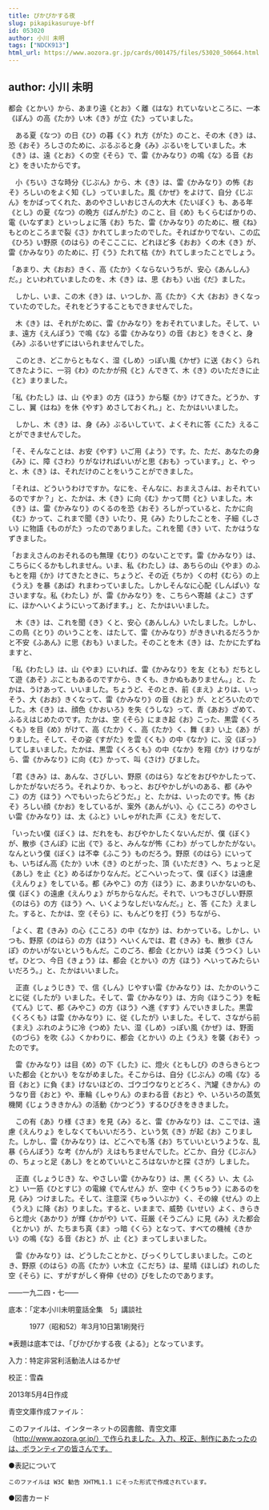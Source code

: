```yaml
---
title: ぴかぴかする夜
slug: pikapikasuruye-bff
id: 053020
author: 小川 未明
tags: ["NDCK913"]
html_url: https://www.aozora.gr.jp/cards/001475/files/53020_50664.html
---
```


## author: 小川 未明

都会《とかい》から、あまり遠《とお》く離《はな》れていないところに、一本《ぽん》の高《たか》い木《き》が立《た》っていました。

　ある夏《なつ》の日《ひ》の暮《く》れ方《がた》のこと、その木《き》は、恐《おそ》ろしさのために、ぶるぶると身《み》ぶるいをしていました。木《き》は、遠《とお》くの空《そら》で、雷《かみなり》の鳴《な》る音《おと》をきいたからです。

　小《ちい》さな時分《じぶん》から、木《き》は、雷《かみなり》の怖《おそ》ろしいのをよく知《し》っていました。風《かぜ》をよけて、自分《じぶん》をかばってくれた、あのやさしいおじさんの大木《たいぼく》も、ある年《とし》の夏《なつ》の晩方《ばんがた》のこと、目《め》もくらむばかりの、電《いなずま》といっしょに落《お》ちた、雷《かみなり》のために、根《ね》もとのところまで裂《さ》かれてしまったのでした。そればかりでない、この広《ひろ》い野原《のはら》のそこここに、どれほど多《おお》くの木《き》が、雷《かみなり》のために、打《う》たれて枯《か》れてしまったことでしょう。

「あまり、大《おお》きく、高《たか》くならないうちが、安心《あんしん》だ。」といわれていましたのを、木《き》は、思《おも》い出《だ》ました。

　しかし、いま、この木《き》は、いつしか、高《たか》く大《おお》きくなっていたのでした。それをどうすることもできませんでした。

　木《き》は、それがために、雷《かみなり》をおそれていました。そして、いま、遠方《えんぽう》で鳴《な》る雷《かみなり》の音《おと》をきくと、身《み》ぶるいせずにはいられませんでした。

　このとき、どこからともなく、湿《しめ》っぽい風《かぜ》に送《おく》られてきたように、一羽《わ》のたかが飛《と》んできて、木《き》のいただきに止《と》まりました。

「私《わたし》は、山《やま》の方《ほう》から駆《か》けてきた。どうか、すこし、翼《はね》を休《やす》めさしておくれ。」と、たかはいいました。

　しかし、木《き》は、身《み》ぶるいしていて、よくそれに答《こた》えることができませんでした。

「そ、そんなことは、お安《やす》いご用《よう》です。た、ただ、あなたの身《み》に、障《さわ》りがなければいいがと思《おも》っています。」と、やっと、木《き》は、それだけのことをいうことができました。

「それは、どういうわけですか。なにを、そんなに、おまえさんは、おそれているのですか？」と、たかは、木《き》に向《む》かって問《と》いました。木《き》は、雷《かみなり》のくるのを恐《おそ》ろしがっていると、たかに向《む》かって、これまで聞《き》いたり、見《み》たりしたことを、子細《しさい》に物語《ものがた》ったのでありました。これを聞《き》いて、たかはうなずきました。

「おまえさんのおそれるのも無理《むり》のないことです。雷《かみなり》は、こちらにくるかもしれません。いま、私《わたし》は、あちらの山《やま》のふもとを翔《か》けてきたときに、ちょうど、その近《ちか》くの村《むら》の上《うえ》を暴《あば》れまわっていました。しかしそんなに心配《しんぱい》なさいますな。私《わたし》が、雷《かみなり》を、こちらへ寄越《よこ》さずに、ほかへいくようにいってあげます。」と、たかはいいました。

　木《き》は、これを聞《き》くと、安心《あんしん》いたしました。しかし、この鳥《とり》のいうことを、はたして、雷《かみなり》がききいれるだろうかと不安《ふあん》に思《おも》いました。そのことを木《き》は、たかにたずねますと、

「私《わたし》は、山《やま》にいれば、雷《かみなり》を友《とも》だちとして遊《あそ》ぶこともあるのですから、きくも、きかぬもありません。」と、たかは、うけあって、いいました。ちょうど、そのとき、前《まえ》よりは、いっそう、大《おお》きくなって、雷《かみなり》の音《おと》が、とどろいたのでした。木《き》は、顔色《かおいろ》を失《うしな》って、青《あお》ざめて、ふるえはじめたのです。たかは、空《そら》にまき起《お》こった、黒雲《くろくも》を目《め》がけて、高《たか》く、高《たか》く、舞《ま》い上《あ》がりました。そして、その姿《すがた》を雲《くも》の中《なか》に、没《ぼっ》してしまいました。たかは、黒雲《くろくも》の中《なか》を翔《か》けりながら、雷《かみなり》に向《む》かって、叫《さけ》びました。

「君《きみ》は、あんな、さびしい、野原《のはら》などをおびやかしたって、しかたがないだろう。それよりか、もっと、おびやかしがいのある、都《みやこ》の方《ほう》へでもいったらどうだ。」と、たかは、いったのです。怖《おそ》ろしい顔《かお》をしているが、案外《あんがい》、心《こころ》のやさしい雷《かみなり》は、太《ふと》いしゃがれた声《こえ》をだして、

「いったい僕《ぼく》は、だれをも、おびやかしたくないんだが、僕《ぼく》が、散歩《さんぽ》に出《で》ると、みんなが怖《こわ》がってしかたがない。なんという僕《ぼく》は不幸《ふこう》ものだろう。野原《のはら》にいっても、いちばん高《たか》い木《き》のとがった、頂《いただき》へ、ちょっと足《あし》を止《と》めるばかりなんだ。どこへいったって、僕《ぼく》は遠慮《えんりょ》をしている。都《みやこ》の方《ほう》に、あまりいかないのも、僕《ぼく》の遠慮《えんりょ》がちからなんだ。それで、いつもさびしい野原《のはら》の方《ほう》へ、いくようなしだいなんだ。」と、答《こた》えました。すると、たかは、空《そら》に、もんどりを打《う》ちながら、

「よく、君《きみ》の心《こころ》の中《なか》は、わかっている。しかし、いつも、野原《のはら》の方《ほう》へいくんでは、君《きみ》も、散歩《さんぽ》のかいがないというもんだ。このごろ、都会《とかい》は美《うつく》しいぜ。ひとつ、今日《きょう》は、都会《とかい》の方《ほう》へいってみたらいいだろう。」と、たかはいいました。

　正直《しょうじき》で、信《しん》じやすい雷《かみなり》は、たかのいうことに従《したが》いました。そして、雷《かみなり》は、方向《ほうこう》を転《てん》じて、都《みやこ》の方《ほう》へ進《すす》んでいきました。黒雲《くろくも》は雷《かみなり》に、従《したが》いました。そして、さながら前《まえ》ぶれのように冷《つめ》たい、湿《しめ》っぽい風《かぜ》は、野面《のづら》を吹《ふ》くかわりに、都会《とかい》の上《うえ》を襲《おそ》ったのです。

　雷《かみなり》は目《め》の下《した》に、燈火《ともしび》のきらきらとついた都会《とかい》をながめました。そこからは、自分《じぶん》の鳴《な》る音《おと》に負《ま》けないほどの、ゴウゴウなりとどろく、汽罐《きかん》のうなり音《おと》や、車輪《しゃりん》のまわる音《おと》や、いろいろの蒸気機関《じょうききかん》の活動《かつどう》するひびきをききました。

　この有《あ》り様《さま》を見《み》ると、雷《かみなり》は、ここでは、遠慮《えんりょ》をしなくてもいいだろう、という気《き》が起《お》こりました。しかし、雷《かみなり》は、どこへでも落《お》ちていいというような、乱暴《らんぼう》な考《かんが》えはもちませんでした。どこか、自分《じぶん》の、ちょっと足《あし》をとめていいところはないかと探《さが》しました。

　正直《しょうじき》な、やさしい雷《かみなり》は、黒《くろ》い、太《ふと》い一筋《ひとすじ》の電線《でんせん》が、空中《くうちゅう》にあるのを見《み》つけました。そして、注意深《ちゅういぶか》く、その線《せん》の上《うえ》に降《お》りました。すると、いままで、威勢《いせい》よく、きらきらと燈火《あかり》が輝《かがや》いて、荘厳《そうごん》に見《み》えた都会《とかい》が、たちまち真《ま》っ暗《くら》となって、すべての機械《きかい》の鳴《な》る音《おと》が、止《と》まってしまいました。

　雷《かみなり》は、どうしたことかと、びっくりしてしまいました。このとき、野原《のはら》の高《たか》い木立《こだち》は、星晴《ほしば》れのした空《そら》に、すがすがしく脊伸《せの》びをしたのであります。

――一九二四・七――













底本：「定本小川未明童話全集　5」講談社

　　　1977（昭和52）年3月10日第1刷発行

※表題は底本では、「ぴかぴかする夜《よる》」となっています。

入力：特定非営利活動法人はるかぜ

校正：雪森

2013年5月4日作成

青空文庫作成ファイル：

このファイルは、インターネットの図書館、青空文庫（http://www.aozora.gr.jp/）で作られました。入力、校正、制作にあたったのは、ボランティアの皆さんです。











●表記について


	このファイルは W3C 勧告 XHTML1.1 にそった形式で作成されています。







●図書カード